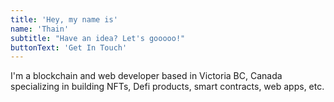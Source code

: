 ```yaml
---
title: 'Hey, my name is'
name: 'Thain'
subtitle: "Have an idea? Let's gooooo!"
buttonText: 'Get In Touch'
---
```


I'm a blockchain and web developer based in Victoria BC, Canada specializing in building NFTs, Defi products, smart contracts, web apps, etc.
